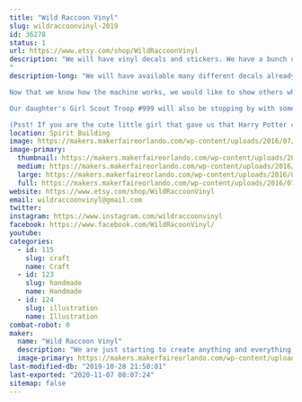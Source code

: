 ```yaml
---
title: "Wild Raccoon Vinyl"
slug: wildraccoonvinyl-2019
id: 36278
status: 1
url: https://www.etsy.com/shop/WildRaccoonVinyl
description: "We will have vinyl decals and stickers. We have a bunch of ready made decals AND we are of course bringing our Klic N Kut so you can pick a design and watch how a decal is cut. We love a challenge so custom designs are very welcome! 
"
description-long: "We will have available many different decals already made. We have 24 different colors. Originally we started with anything that we are fans of; from Pokemon to Quotes and Monograms. We figured the best way to get to know our new Klic N Kut machine is to cut everything. 

Now that we know how the machine works, we would like to show others what it can do. We will be providing the opportunity to request custom decals. We would be happy to explain how the machine cuts and show you how to create a design.

Our daughter's Girl Scout Troop #999 will also be stopping by with some awesome crafts to fund raise for the troop. 

(Psst! If you are the cute little girl that gave us that Harry Potter crest challenge, we have not forgotten about you, but the craziness of last year, your address got lost. Hope to see you this year!)"
location: Spirit Building
image: https://makers.makerfaireorlando.com/wp-content/uploads/2016/07/download.png
image-primary:
  thumbnail: https://makers.makerfaireorlando.com/wp-content/uploads/2016/07/download-150x150.png
  medium: https://makers.makerfaireorlando.com/wp-content/uploads/2016/07/download-300x300.png
  large: https://makers.makerfaireorlando.com/wp-content/uploads/2016/07/download.png
  full: https://makers.makerfaireorlando.com/wp-content/uploads/2016/07/download.png
website: https://www.etsy.com/shop/WildRaccoonVinyl
email: wildraccoonvinyl@gmail.com
twitter: 
instagram: https://www.instagram.com/wildraccoonvinyl
facebook: https://www.facebook.com/WildRacoonVinyl/
youtube: 
categories:
  - id: 115
    slug: craft
    name: Craft
  - id: 123
    slug: handmade
    name: Handmade
  - id: 124
    slug: illustration
    name: Illustration
combat-robot: 0
maker:
  name: "Wild Raccoon Vinyl"
  description: "We are just starting to create anything and everything we can get our hands on. We will have mostly vinyl decals and stickers. "
  image-primary: https://makers.makerfaireorlando.com/wp-content/uploads/2016/10/avatar.jpg
last-modified-db: "2019-10-28 21:50:01"
last-exported: "2020-11-07 08:07:24"
sitemap: false
---
```

